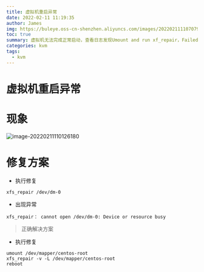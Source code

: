 ```yaml
---
title: 虚拟机重启异常
date: 2022-02-11 11:19:35
author: James
img: https://buleye.oss-cn-shenzhen.aliyuncs.com/images/202202111107079.png
toc: true
summary: 虚拟机无法完成正常启动，查看日志发现Umount and run xf_repair，Failed to open /sysroot/etc/fstab 
categories: kvm
tags:
  - kvm
---
```


# 虚拟机重启异常

# 现象

![image-20220211110126180](https://buleye.oss-cn-shenzhen.aliyuncs.com/images/202202111107079.png)



# 修复方案

- 执行修复

```
xfs_repair /dev/dm-0
```

- 出现异常

```
xfs_repair： cannot open /dev/dm-0: Device or resource busy
```

> 正确解决方案

- 执行修复

```
umount /dev/mapper/centos-root
xfs_repair -v -L /dev/mapper/centos-root
reboot
```

